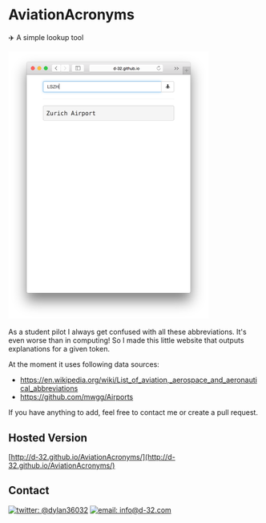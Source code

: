 # AviationAcronyms
:airplane: A simple lookup tool

<img src="screenshot.png" width="400">

As a student pilot I always get confused with all these abbreviations. It's even worse than in computing!
So I made this little website that outputs explanations for a given token.
  
At the moment it uses following data sources:

- https://en.wikipedia.org/wiki/List_of_aviation,_aerospace_and_aeronautical_abbreviations
- https://github.com/mwgg/Airports

If you have anything to add, feel free to contact me or create a pull request.
  
## Hosted Version
[http://d-32.github.io/AviationAcronyms/](http://d-32.github.io/AviationAcronyms/)

## Contact

[![twitter: @dylan36032](http://img.shields.io/badge/twitter-%40dylan36032-blue.svg?style=flat)](https://twitter.com/dylan36032) 
[![email: info@d-32.com](http://img.shields.io/badge/email-info%40d--32.com-orange.svg?style=flat)](mailto:info@d-32.com)